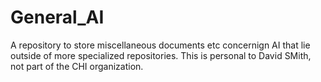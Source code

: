 # General_AI
A repository to store miscellaneous documents etc concernign AI that lie outside of more specialized repositories. This is personal to David SMith, not part of the CHI organization.
